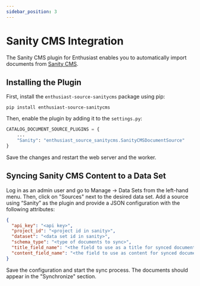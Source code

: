 ```yaml
---
sidebar_position: 3
---
```


# Sanity CMS Integration

The Sanity CMS plugin for Enthusiast enables you to automatically import documents from [Sanity CMS](https://www.sanity.io/).

## Installing the Plugin


First, install the `enthusiast-source-sanitycms` package using pip:

```shell
pip install enthusiast-source-sanitycms
```

Then, enable the plugin by adding it to the `settings.py`:

```python title="server/pecl/settings.py"
CATALOG_DOCUMENT_SOURCE_PLUGINS = {
    ...
    "Sanity": "enthusiast_source_sanitycms.SanityCMSDocumentSource"
}
```

Save the changes and restart the web server and the worker.

## Syncing Sanity CMS Content to a Data Set

Log in as an admin user and go to Manage → Data Sets from the left-hand menu. Then, click on "Sources" next to the desired data set.
Add a source using “Sanity” as the plugin and provide a JSON configuration with the following attributes:
```json
{
  "api_key": "<api key>",
  "project_id": "<project id in sanity>",
  "dataset": "<data set id in sanity>",
  "schema_type": "<type of documents to sync>",
  "title_field_name": "<the field to use as a title for synced documents>",
  "content_field_name": "<the field to use as content for synced documents>"
}
```

Save the configuration and start the sync process. The documents should appear in the "Synchronize" section.
